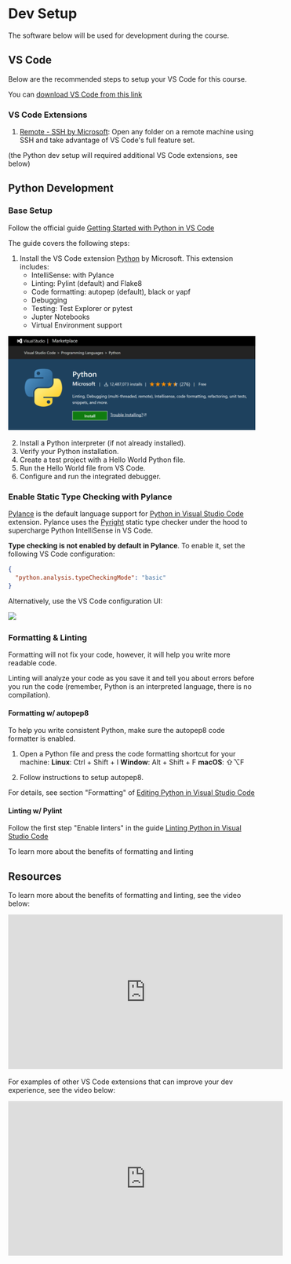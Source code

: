 # Dev Setup

The software below will be used for development during the course.

## VS Code

Below are the recommended steps to setup your VS Code for this course.

You can [download VS Code from this link](https://code.visualstudio.com/Download)

### VS Code Extensions

1. [Remote - SSH by Microsoft](https://marketplace.visualstudio.com/items?itemName=ms-vscode-remote.remote-ssh): Open any folder on a remote machine using SSH and take advantage of VS Code's full feature set.

(the Python dev setup will required additional VS Code extensions, see below)


## Python Development

### Base Setup

Follow the official guide [Getting Started with Python in VS Code](https://code.visualstudio.com/docs/python/python-tutorial)

The guide covers the following steps:

1. Install the VS Code extension [Python](https://marketplace.visualstudio.com/items?itemName=ms-python.python) by Microsoft. This extension includes:
	- IntelliSense: with Pylance
	- Linting: Pylint (default) and Flake8
	- Code formatting: autopep (default), black or yapf
	- Debugging
	- Testing: Test Explorer or pytest
	- Jupter Notebooks
	- Virtual Environment support
	
![Python extension in Visual Studio Code's Marketplace](assets/1-Pasted%20image%2020220121010400.png)

2. Install a Python interpreter (if not already installed).
3. Verify your Python installation.
4. Create a test project with a Hello World Python file.
5. Run the Hello World file from VS Code.
6. Configure and run the integrated debugger.

### Enable Static Type Checking with Pylance

[Pylance](https://marketplace.visualstudio.com/items?itemName=ms-python.vscode-pylance) is the default language support for [Python in Visual Studio Code](https://marketplace.visualstudio.com/items?itemName=ms-python.python) extension. Pylance uses the [Pyright](https://github.com/microsoft/pyright) static type checker under the hood to supercharge Python IntelliSense in VS Code.

**Type checking is not enabled by default in Pylance**. To enable it, set the following VS Code configuration:

```json
{
  "python.analysis.typeCheckingMode": "basic"
}
```

Alternatively, use the VS Code configuration UI:


![](../assets/python-pylance-type-check.png)


### Formatting & Linting 
Formatting will not fix your code, however, it will help you write more readable code.

Linting will analyze your code as you save it and tell you about errors before you run the code (remember, Python is an interpreted language, there is no compilation).


#### Formatting w/ autopep8

To help you write consistent Python, make sure the autopep8 code formatter is enabled.

1. Open a Python file and press the code formatting shortcut for your machine:
	**Linux**: Ctrl + Shift + I
	**Window**: Alt + Shift + F
	**macOS**: ⇧⌥F

2. Follow instructions to setup autopep8.

For details, see section "Formatting" of [Editing Python in Visual Studio Code](https://code.visualstudio.com/docs/python/editing)

#### Linting w/ Pylint

Follow the first step "Enable linters" in the guide [Linting Python in Visual Studio Code](https://code.visualstudio.com/docs/python/linting)

To learn more about the benefits of formatting and linting


## Resources

To learn more about the benefits of formatting and linting, see the video below:

<iframe width="560" height="315" src="https://www.youtube.com/embed/P1B0ytn6VPU" title="YouTube video player" frameborder="0" allow="accelerometer; autoplay; clipboard-write; encrypted-media; gyroscope; picture-in-picture" allowfullscreen></iframe>

For examples of other VS Code extensions that can improve your dev experience, see the video below:

<iframe width="560" height="315" src="https://www.youtube.com/embed/Z3i04RoI9Fk" title="YouTube video player" frameborder="0" allow="accelerometer; autoplay; clipboard-write; encrypted-media; gyroscope; picture-in-picture" allowfullscreen></iframe>
